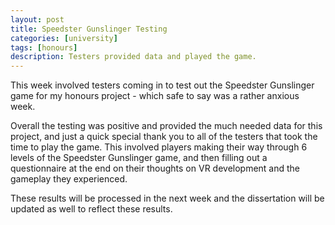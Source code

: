 ```yaml
---
layout: post
title: Speedster Gunslinger Testing
categories: [university]
tags: [honours]
description: Testers provided data and played the game.
---
```


This week involved testers coming in to test out the Speedster Gunslinger game for my honours project - which safe to say was a rather anxious week.

Overall the testing was positive and provided the much needed data for this project, and just a quick special thank you to all of the testers that took the time to play the game. This involved players making their way through 6 levels of the Speedster Gunslinger game, and then filling out a questionnaire at the end on their thoughts on VR development and the gameplay they experienced.

These results will be processed in the next week and the dissertation will be updated as well to reflect these results.